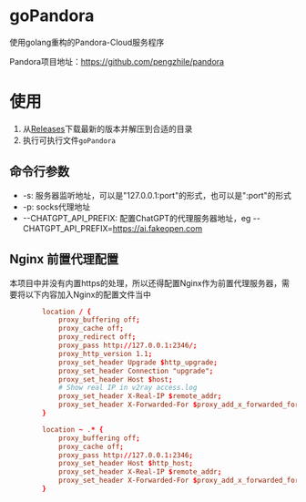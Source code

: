 # goPandora

使用golang重构的Pandora-Cloud服务程序

Pandora项目地址：https://github.com/pengzhile/pandora



# 使用

1. 从[Releases](https://github.com/HamsterAPig/goPandora/releases)下载最新的版本并解压到合适的目录
2. 执行可执行文件`goPandora`



## 命令行参数

* -s: 服务器监听地址，可以是"127.0.0.1:port"的形式，也可以是":port"的形式
* -p: socks代理地址
* --CHATGPT_API_PREFIX: 配置ChatGPT的代理服务器地址，eg --CHATGPT_API_PREFIX=https://ai.fakeopen.com

## Nginx 前置代理配置

本项目中并没有内置https的处理，所以还得配置Nginx作为前置代理服务器，需要将以下内容加入Nginx的配置文件当中

```conf
        location / {
            proxy_buffering off;
            proxy_cache off;
            proxy_redirect off;
            proxy_pass http://127.0.0.1:2346/;
            proxy_http_version 1.1;
            proxy_set_header Upgrade $http_upgrade;
            proxy_set_header Connection "upgrade";
            proxy_set_header Host $host;
            # Show real IP in v2ray access.log
            proxy_set_header X-Real-IP $remote_addr;
            proxy_set_header X-Forwarded-For $proxy_add_x_forwarded_for;
        }

        location ~ .* {
            proxy_buffering off;
            proxy_cache off;
            proxy_pass http://127.0.0.1:2346;
            proxy_set_header Host $http_host;
            proxy_set_header X-Real-IP $remote_addr;
            proxy_set_header X-Forwarded-For $proxy_add_x_forwarded_for;
        }
```

